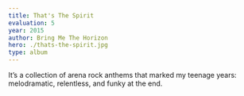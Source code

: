 ```yaml
---
title: That's The Spirit
evaluation: 5
year: 2015
author: Bring Me The Horizon
hero: ./thats-the-spirit.jpg
type: album
---
```


It’s a collection of arena rock anthems that marked my teenage years: melodramatic, relentless, and funky at the end.
